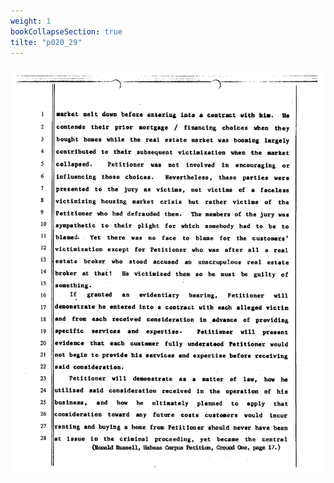 ```yaml
---
weight: 1
bookCollapseSection: true
tilte: "p020_29"
---
```

![us_constitution_rip](../jpg/rip_in_020.jpg)
